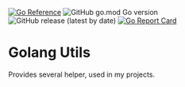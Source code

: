 [![Go Reference](https://pkg.go.dev/badge/github.com/tommzn/go-utils.svg)](https://pkg.go.dev/github.com/tommzn/go-utils)
![GitHub go.mod Go version](https://img.shields.io/github/go-mod/go-version/tommzn/go-utils)
![GitHub release (latest by date)](https://img.shields.io/github/v/release/tommzn/go-utils)
[![Go Report Card](https://goreportcard.com/badge/github.com/tommzn/go-utils)](https://goreportcard.com/report/github.com/tommzn/go-utils)

# Golang Utils
Provides several helper, used in my projects.